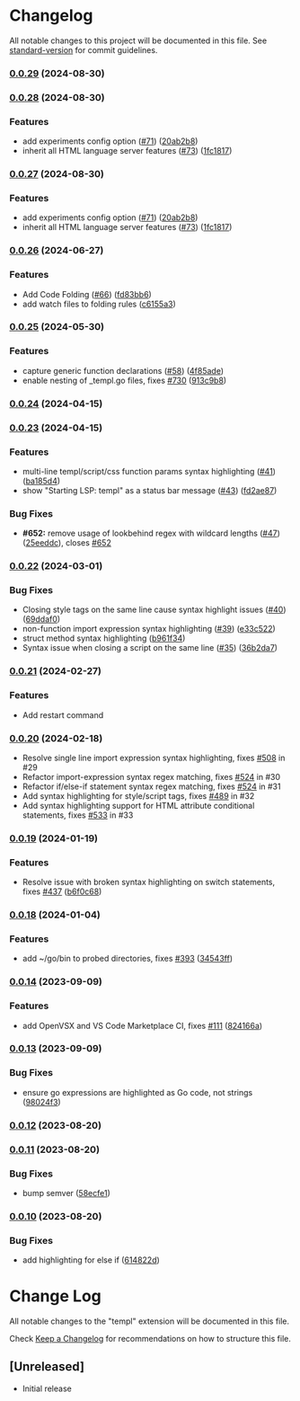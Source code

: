 # Changelog

All notable changes to this project will be documented in this file. See [standard-version](https://github.com/conventional-changelog/standard-version) for commit guidelines.

### [0.0.29](https://github.com/a-h/templ-vscode/compare/v0.0.28...v0.0.29) (2024-08-30)

### [0.0.28](https://github.com/a-h/templ-vscode/compare/v0.0.26...v0.0.28) (2024-08-30)


### Features

* add experiments config option ([#71](https://github.com/a-h/templ-vscode/issues/71)) ([20ab2b8](https://github.com/a-h/templ-vscode/commit/20ab2b806b3e6bcb781bf45da3a1903ddfb422bb))
* inherit all HTML language server features ([#73](https://github.com/a-h/templ-vscode/issues/73)) ([1fc1817](https://github.com/a-h/templ-vscode/commit/1fc1817c52c8ab5bf22bae9c34887b41ecfcb0c6))

### [0.0.27](https://github.com/a-h/templ-vscode/compare/v0.0.26...v0.0.27) (2024-08-30)


### Features

* add experiments config option ([#71](https://github.com/a-h/templ-vscode/issues/71)) ([20ab2b8](https://github.com/a-h/templ-vscode/commit/20ab2b806b3e6bcb781bf45da3a1903ddfb422bb))
* inherit all HTML language server features ([#73](https://github.com/a-h/templ-vscode/issues/73)) ([1fc1817](https://github.com/a-h/templ-vscode/commit/1fc1817c52c8ab5bf22bae9c34887b41ecfcb0c6))

### [0.0.26](https://github.com/a-h/templ-vscode/compare/v0.0.25...v0.0.26) (2024-06-27)


### Features

* Add Code Folding ([#66](https://github.com/a-h/templ-vscode/issues/66)) ([fd83bb6](https://github.com/a-h/templ-vscode/commit/fd83bb63c285f646bbe2f172eef4b9c6284c41ab))
* add watch files to folding rules ([c6155a3](https://github.com/a-h/templ-vscode/commit/c6155a364981466aacbdf5d5b5e222da271694ed))

### [0.0.25](https://github.com/a-h/templ-vscode/compare/v0.0.24...v0.0.25) (2024-05-30)


### Features

* capture generic function declarations ([#58](https://github.com/a-h/templ-vscode/issues/58)) ([4f85ade](https://github.com/a-h/templ-vscode/commit/4f85ade86dba0ecabd80fe6e845653a0a4aed5bf))
* enable nesting of _templ.go files, fixes [#730](https://github.com/a-h/templ-vscode/issues/730) ([913c9b8](https://github.com/a-h/templ-vscode/commit/913c9b89ca152413024f28d0b7419ef147e44410))

### [0.0.24](https://github.com/a-h/templ-vscode/compare/v0.0.23...v0.0.24) (2024-04-15)

### [0.0.23](https://github.com/a-h/templ-vscode/compare/v0.0.22...v0.0.23) (2024-04-15)


### Features

* multi-line templ/script/css function params syntax highlighting ([#41](https://github.com/a-h/templ-vscode/issues/41)) ([ba185d4](https://github.com/a-h/templ-vscode/commit/ba185d4f792eb7f58e35085e830e3b0db84e38ad))
* show "Starting LSP: templ" as a status bar message ([#43](https://github.com/a-h/templ-vscode/issues/43)) ([fd2ae87](https://github.com/a-h/templ-vscode/commit/fd2ae878edd820f2c6b63da7a8f6ad2bdb49a63a))


### Bug Fixes

* **#652:** remove usage of lookbehind regex with wildcard lengths  ([#47](https://github.com/a-h/templ-vscode/issues/47)) ([25eeddc](https://github.com/a-h/templ-vscode/commit/25eeddc8a31f3b454d1a6e24afdc6743733033d0)), closes [#652](https://github.com/a-h/templ-vscode/issues/652)

### [0.0.22](https://github.com/a-h/templ-vscode/compare/v0.0.20...v0.0.22) (2024-03-01)


### Bug Fixes

* Closing style tags on the same line cause syntax highlight issues ([#40](https://github.com/a-h/templ-vscode/issues/40)) ([69ddaf0](https://github.com/a-h/templ-vscode/commit/69ddaf0003fa962740e2fbd911140061c2e558d9))
* non-function import expression syntax highlighting ([#39](https://github.com/a-h/templ-vscode/issues/39)) ([e33c522](https://github.com/a-h/templ-vscode/commit/e33c5229f43564db51ae51c5ce86d1589fefd53c))
* struct method syntax highlighting ([b961f34](https://github.com/a-h/templ-vscode/commit/b961f34cee9d4cd18dad697a78e5676a096e358c))
* Syntax issue when closing a script on the same line ([#35](https://github.com/a-h/templ-vscode/issues/35)) ([36b2da7](https://github.com/a-h/templ-vscode/commit/36b2da785e6c8643f8df8af6dc84cc72a99e1bce))

### [0.0.21](https://github.com/a-h/templ-vscode/compare/v0.0.20...v0.0.21) (2024-02-27)

### Features

* Add restart command

### [0.0.20](https://github.com/templ-go/templ-vscode/compare/v0.0.19...v0.0.20) (2024-02-18)

* Resolve single line import expression syntax highlighting, fixes [#508](https://github.com/a-h/templ/issues/508) in #29
* Refactor import-expression syntax regex matching, fixes [#524](https://github.com/a-h/templ/issues/524) in #30
* Refactor if/else-if statement syntax regex matching, fixes [#524](https://github.com/a-h/templ/issues/524) in #31
* Add syntax highlighting for style/script tags, fixes [#489](https://github.com/a-h/templ/issues/489) in #32
* Add syntax highlighting support for HTML attribute conditional statements, fixes [#533](https://github.com/a-h/templ/issues/533) in #33

### [0.0.19](https://github.com/a-h/templ-vscode/compare/v0.0.18...v0.0.19) (2024-01-19)

### Features

* Resolve issue with broken syntax highlighting on switch statements, fixes [#437](https://github.com/a-h/templ/issues/437) ([b6f0c68](https://github.com/a-h/templ-vscode/commit/b6f0c68b487bf96648661d6d1ada81b76c09f492))

### [0.0.18](https://github.com/a-h/templ-vscode/compare/v0.0.17...v0.0.18) (2024-01-04)


### Features

* add ~/go/bin to probed directories, fixes [#393](https://github.com/a-h/templ-vscode/issues/393) ([34543ff](https://github.com/a-h/templ-vscode/commit/34543ff8688cac6bcb9905a5645ee61fa9414e95))

### [0.0.14](https://github.com/a-h/templ-vscode/compare/v0.0.13...v0.0.14) (2023-09-09)


### Features

* add OpenVSX and VS Code Marketplace CI, fixes [#111](https://github.com/a-h/templ-vscode/issues/111) ([824166a](https://github.com/a-h/templ-vscode/commit/824166abfc2fb0108317f98b1ebd719a5f7f549f))

### [0.0.13](https://github.com/a-h/templ-vscode/compare/v0.0.12...v0.0.13) (2023-09-09)


### Bug Fixes

* ensure go expressions are highlighted as Go code, not strings ([98024f3](https://github.com/a-h/templ-vscode/commit/98024f3da686f91b50c9425257b7916b2ae656db))

### [0.0.12](https://github.com/a-h/templ-vscode/compare/v0.0.11...v0.0.12) (2023-08-20)

### [0.0.11](https://github.com/a-h/templ-vscode/compare/v0.0.10...v0.0.11) (2023-08-20)


### Bug Fixes

* bump semver ([58ecfe1](https://github.com/a-h/templ-vscode/commit/58ecfe11ffc7669b94fb14af4b49e8391f701798))

### [0.0.10](https://github.com/a-h/templ-vscode/compare/v0.0.9...v0.0.10) (2023-08-20)


### Bug Fixes

* add highlighting for else if ([614822d](https://github.com/a-h/templ-vscode/commit/614822dd9e5e0e333027872b1a4501d8ed2a527b))

# Change Log

All notable changes to the "templ" extension will be documented in this file.

Check [Keep a Changelog](http://keepachangelog.com/) for recommendations on how to structure this file.

## [Unreleased]

- Initial release
